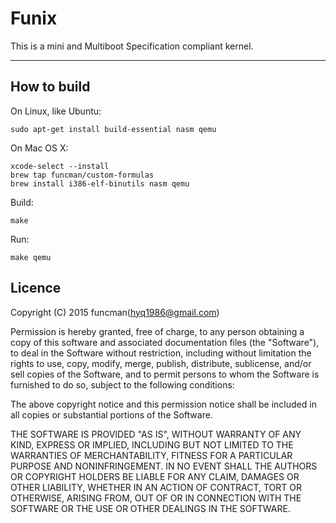 Funix
===

This is a mini and Multiboot Specification compliant kernel.
***

## How to build

On Linux, like Ubuntu:

```
sudo apt-get install build-essential nasm qemu
```

On Mac OS X:

```
xcode-select --install
brew tap funcman/custom-formulas
brew install i386-elf-binutils nasm qemu
```

Build:

```
make
```

Run:

```
make qemu
```

## Licence

Copyright (C) 2015 funcman(hyq1986@gmail.com)

Permission is hereby granted, free of charge, to any person obtaining a copy of this software and associated documentation files (the "Software"), to deal in the Software without restriction, including without limitation the rights to use, copy, modify, merge, publish, distribute, sublicense, and/or sell copies of the Software, and to permit persons to whom the Software is furnished to do so, subject to the following conditions:

The above copyright notice and this permission notice shall be included in all copies or substantial portions of the Software.

THE SOFTWARE IS PROVIDED "AS IS", WITHOUT WARRANTY OF ANY KIND, EXPRESS OR IMPLIED, INCLUDING BUT NOT LIMITED TO THE WARRANTIES OF MERCHANTABILITY, FITNESS FOR A PARTICULAR PURPOSE AND NONINFRINGEMENT. IN NO EVENT SHALL THE AUTHORS OR COPYRIGHT HOLDERS BE LIABLE FOR ANY CLAIM, DAMAGES OR OTHER LIABILITY, WHETHER IN AN ACTION OF CONTRACT, TORT OR OTHERWISE, ARISING FROM, OUT OF OR IN CONNECTION WITH THE SOFTWARE OR THE USE OR OTHER DEALINGS IN THE SOFTWARE.
